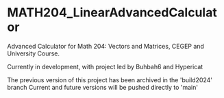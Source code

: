 # MATH204_LinearAdvancedCalculator
Advanced Calculator for Math 204: Vectors and Matrices, CEGEP and University Course.

Currently in development, with project led by Buhbah6 and Hypericat

The previous version of this project has been archived in the 'build2024' branch
Current and future versions will be pushed directly to 'main'
